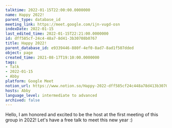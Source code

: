 ```yaml
---
talktime: 2022-01-15T22:00:00.0000000
name: Happy 2022!
parent_type: database_id
meeting_link: https://meet.google.com/ijn-vugd-osn
indexDate: 2022-01-15
last_edited_time: 2022-01-15T22:21:00.0000000
id: dff585cf-24c4-48a7-8d41-3b30708b0767
title: Happy 2022!
parent_database_id: e9339446-880f-4ef0-8ad7-8ad1f507dded
object: page
created_time: 2021-08-17T19:10:00.0000000
tags:
- Talk
- 2022-01-15
- Abby
platform: Google Meet
notion_url: https://www.notion.so/Happy-2022-dff585cf24c448a78d413b30708b0767
hosts: Abby
language_level: intermediate to advanced
archived: false
---
```


Hello, I am honored and excited to be the host at the first meeting of this group in 2022! Let's have a free talk to meet this new year :)





